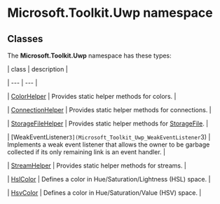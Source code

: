 
# Microsoft.Toolkit.Uwp namespace

## Classes

The **Microsoft.Toolkit.Uwp** namespace has these types:

| class | description |

| --- | --- |

| [ColorHelper](Microsoft_Toolkit_Uwp_ColorHelper) | Provides static helper methods for colors. |

| [ConnectionHelper](Microsoft_Toolkit_Uwp_ConnectionHelper) | Provides static helper methods for connections. |

| [StorageFileHelper](Microsoft_Toolkit_Uwp_StorageFileHelper) | Provides static helper methods for [StorageFile](T_Windows_Storage_StorageFile). |

| [WeakEventListener`3](Microsoft_Toolkit_Uwp_WeakEventListener`3) | Implements a weak event listener that allows the owner to be garbage            collected if its only remaining link is an event handler. |

| [StreamHelper](Microsoft_Toolkit_Uwp_StreamHelper) | Provides static helper methods for streams. |

| [HslColor](Microsoft_Toolkit_Uwp_HslColor) | Defines a color in Hue/Saturation/Lightness (HSL) space. |

| [HsvColor](Microsoft_Toolkit_Uwp_HsvColor) | Defines a color in Hue/Saturation/Value (HSV) space. |
